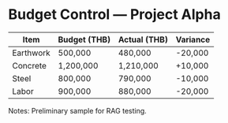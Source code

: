# Budget Control — Project Alpha

| Item                | Budget (THB) | Actual (THB) | Variance |
|---------------------|--------------|--------------|----------|
| Earthwork           | 500,000      | 480,000      | -20,000  |
| Concrete            | 1,200,000    | 1,210,000    | +10,000  |
| Steel               | 800,000      | 790,000      | -10,000  |
| Labor               | 900,000      | 880,000      | -20,000  |

Notes: Preliminary sample for RAG testing.
